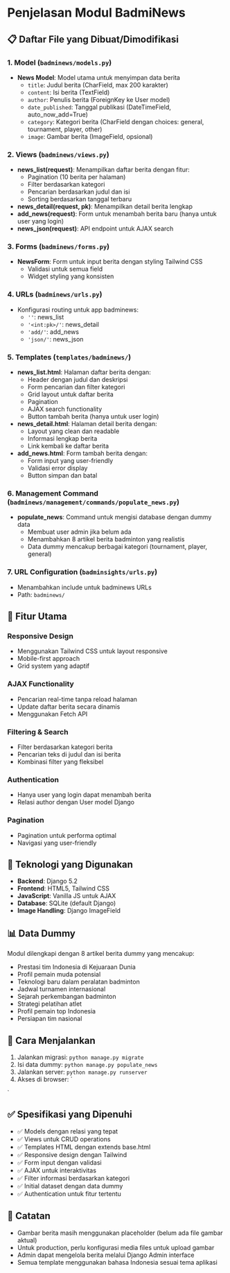 # Penjelasan Modul BadmiNews

## 📋 Daftar File yang Dibuat/Dimodifikasi

### 1. Model (`badminews/models.py`)
- **News Model**: Model utama untuk menyimpan data berita
  - `title`: Judul berita (CharField, max 200 karakter)
  - `content`: Isi berita (TextField)
  - `author`: Penulis berita (ForeignKey ke User model)
  - `date_published`: Tanggal publikasi (DateTimeField, auto_now_add=True)
  - `category`: Kategori berita (CharField dengan choices: general, tournament, player, other)
  - `image`: Gambar berita (ImageField, opsional)

### 2. Views (`badminews/views.py`)
- **news_list(request)**: Menampilkan daftar berita dengan fitur:
  - Pagination (10 berita per halaman)
  - Filter berdasarkan kategori
  - Pencarian berdasarkan judul dan isi
  - Sorting berdasarkan tanggal terbaru
- **news_detail(request, pk)**: Menampilkan detail berita lengkap
- **add_news(request)**: Form untuk menambah berita baru (hanya untuk user yang login)
- **news_json(request)**: API endpoint untuk AJAX search

### 3. Forms (`badminews/forms.py`)
- **NewsForm**: Form untuk input berita dengan styling Tailwind CSS
  - Validasi untuk semua field
  - Widget styling yang konsisten

### 4. URLs (`badminews/urls.py`)
- Konfigurasi routing untuk app badminews:
  - `''`: news_list
  - `'<int:pk>/'`: news_detail
  - `'add/'`: add_news
  - `'json/'`: news_json

### 5. Templates (`templates/badminews/`)
- **news_list.html**: Halaman daftar berita dengan:
  - Header dengan judul dan deskripsi
  - Form pencarian dan filter kategori
  - Grid layout untuk daftar berita
  - Pagination
  - AJAX search functionality
  - Button tambah berita (hanya untuk user login)
- **news_detail.html**: Halaman detail berita dengan:
  - Layout yang clean dan readable
  - Informasi lengkap berita
  - Link kembali ke daftar berita
- **add_news.html**: Form tambah berita dengan:
  - Form input yang user-friendly
  - Validasi error display
  - Button simpan dan batal

### 6. Management Command (`badminews/management/commands/populate_news.py`)
- **populate_news**: Command untuk mengisi database dengan dummy data
  - Membuat user admin jika belum ada
  - Menambahkan 8 artikel berita badminton yang realistis
  - Data dummy mencakup berbagai kategori (tournament, player, general)

### 7. URL Configuration (`badminsights/urls.py`)
- Menambahkan include untuk badminews URLs
- Path: `badminews/`

## 🎨 Fitur Utama

### Responsive Design
- Menggunakan Tailwind CSS untuk layout responsive
- Mobile-first approach
- Grid system yang adaptif

### AJAX Functionality
- Pencarian real-time tanpa reload halaman
- Update daftar berita secara dinamis
- Menggunakan Fetch API

### Filtering & Search
- Filter berdasarkan kategori berita
- Pencarian teks di judul dan isi berita
- Kombinasi filter yang fleksibel

### Authentication
- Hanya user yang login dapat menambah berita
- Relasi author dengan User model Django

### Pagination
- Pagination untuk performa optimal
- Navigasi yang user-friendly

## 🔧 Teknologi yang Digunakan

- **Backend**: Django 5.2
- **Frontend**: HTML5, Tailwind CSS
- **JavaScript**: Vanilla JS untuk AJAX
- **Database**: SQLite (default Django)
- **Image Handling**: Django ImageField

## 📊 Data Dummy

Modul dilengkapi dengan 8 artikel berita dummy yang mencakup:
- Prestasi tim Indonesia di Kejuaraan Dunia
- Profil pemain muda potensial
- Teknologi baru dalam peralatan badminton
- Jadwal turnamen internasional
- Sejarah perkembangan badminton
- Strategi pelatihan atlet
- Profil pemain top Indonesia
- Persiapan tim nasional

## 🚀 Cara Menjalankan

1. Jalankan migrasi: `python manage.py migrate`
2. Isi data dummy: `python manage.py populate_news`
3. Jalankan server: `python manage.py runserver`
4. Akses di browser: `

`

## ✅ Spesifikasi yang Dipenuhi

- ✅ Models dengan relasi yang tepat
- ✅ Views untuk CRUD operations
- ✅ Templates HTML dengan extends base.html
- ✅ Responsive design dengan Tailwind
- ✅ Form input dengan validasi
- ✅ AJAX untuk interaktivitas
- ✅ Filter informasi berdasarkan kategori
- ✅ Initial dataset dengan data dummy
- ✅ Authentication untuk fitur tertentu

## 📝 Catatan

- Gambar berita masih menggunakan placeholder (belum ada file gambar aktual)
- Untuk production, perlu konfigurasi media files untuk upload gambar
- Admin dapat mengelola berita melalui Django Admin interface
- Semua template menggunakan bahasa Indonesia sesuai tema aplikasi